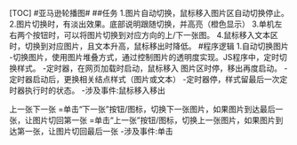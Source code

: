 [TOC]
#亚马逊轮播图#
##任务
1.图片自动切换，鼠标移入图片区自动切换停止。
2.图片切换时，有淡出效果。底部说明跟随切换，并高亮（橙色显示）
3.单机左右两个按钮时，可以将图片切换到对应方向的上/下一张图。
4.鼠标移入文本区时，切换到对应图片，且文本升高，鼠标移出时降低。
#程序逻辑
1.自动切换图片
-切换图片，使用图片堆叠方式，通过控制图片的透明度实现。JS程序中，定时切换样式。
-定时器，在网页加载时启动，鼠标移入 图片区时停，移出再度启动。
-定时器启动后，更换相关结点样式（图片或文本）
-定时器停，样式留最后一次定时器执行时的状态。
-涉及事件:鼠标移入移出

上一张下一张
=单击“下一张”按钮/图标，切换下一张图片，如果图片到达最后一张，让图片切回第一张
=单击“上一张”按钮/图标，切换上一张图片，如果图片到达第一张，让图片切回最后一张
-涉及事件:单击